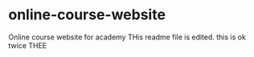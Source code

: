 # online-course-website
Online course website for academy
THis readme file is edited.
this is ok twice THEE